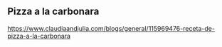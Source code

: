 ## Pizza a la carbonara

https://www.claudiaandjulia.com/blogs/general/115969476-receta-de-pizza-a-la-carbonara
